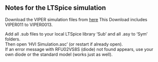 ## Notes for the LTSpice simulation

Download the VIPER simulation files from [here](https://www.st.com/resource/en/spice_model/viper01_ltspice.zip)
This Download includes VIPER011 to VIPER0013.

Add all .sub files to your local LTSpice library ‘Sub’ and all .asy to ‘Sym’ folders.<br>
Then open ‘HVI Simulation.asc’ (or restart if already open).<br>
If an error message with RFU02VS8S (diode) not found appears, use your own diode or the standard model (works just as well).